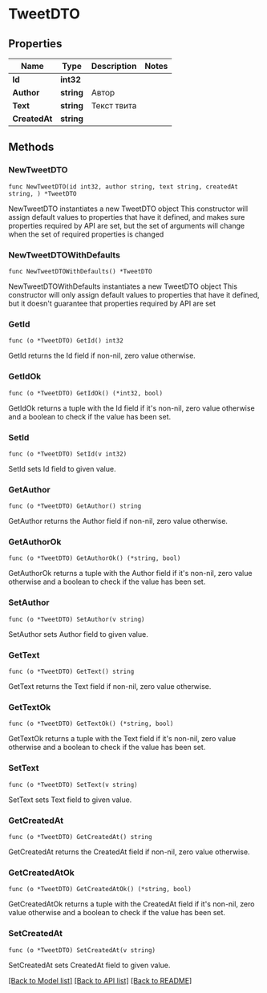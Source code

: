 # TweetDTO

## Properties

Name | Type | Description | Notes
------------ | ------------- | ------------- | -------------
**Id** | **int32** |  | 
**Author** | **string** | Автор | 
**Text** | **string** | Текст твита | 
**CreatedAt** | **string** |  | 

## Methods

### NewTweetDTO

`func NewTweetDTO(id int32, author string, text string, createdAt string, ) *TweetDTO`

NewTweetDTO instantiates a new TweetDTO object
This constructor will assign default values to properties that have it defined,
and makes sure properties required by API are set, but the set of arguments
will change when the set of required properties is changed

### NewTweetDTOWithDefaults

`func NewTweetDTOWithDefaults() *TweetDTO`

NewTweetDTOWithDefaults instantiates a new TweetDTO object
This constructor will only assign default values to properties that have it defined,
but it doesn't guarantee that properties required by API are set

### GetId

`func (o *TweetDTO) GetId() int32`

GetId returns the Id field if non-nil, zero value otherwise.

### GetIdOk

`func (o *TweetDTO) GetIdOk() (*int32, bool)`

GetIdOk returns a tuple with the Id field if it's non-nil, zero value otherwise
and a boolean to check if the value has been set.

### SetId

`func (o *TweetDTO) SetId(v int32)`

SetId sets Id field to given value.


### GetAuthor

`func (o *TweetDTO) GetAuthor() string`

GetAuthor returns the Author field if non-nil, zero value otherwise.

### GetAuthorOk

`func (o *TweetDTO) GetAuthorOk() (*string, bool)`

GetAuthorOk returns a tuple with the Author field if it's non-nil, zero value otherwise
and a boolean to check if the value has been set.

### SetAuthor

`func (o *TweetDTO) SetAuthor(v string)`

SetAuthor sets Author field to given value.


### GetText

`func (o *TweetDTO) GetText() string`

GetText returns the Text field if non-nil, zero value otherwise.

### GetTextOk

`func (o *TweetDTO) GetTextOk() (*string, bool)`

GetTextOk returns a tuple with the Text field if it's non-nil, zero value otherwise
and a boolean to check if the value has been set.

### SetText

`func (o *TweetDTO) SetText(v string)`

SetText sets Text field to given value.


### GetCreatedAt

`func (o *TweetDTO) GetCreatedAt() string`

GetCreatedAt returns the CreatedAt field if non-nil, zero value otherwise.

### GetCreatedAtOk

`func (o *TweetDTO) GetCreatedAtOk() (*string, bool)`

GetCreatedAtOk returns a tuple with the CreatedAt field if it's non-nil, zero value otherwise
and a boolean to check if the value has been set.

### SetCreatedAt

`func (o *TweetDTO) SetCreatedAt(v string)`

SetCreatedAt sets CreatedAt field to given value.



[[Back to Model list]](../README.md#documentation-for-models) [[Back to API list]](../README.md#documentation-for-api-endpoints) [[Back to README]](../README.md)


